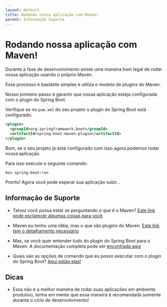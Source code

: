 ```yaml
---
layout: default
title: Rodando nossa aplicação com Maven! 
parent: Informação Suporte
---
```

# Rodando nossa aplicação com Maven!

Durante a fase de desenvolvimento existe uma maneira bem legal de rodar nossa aplicação usando o próprio Maven.

Esse processo é bastante simples e utiliza o modelo de plugins do Maven.

Nosso primeiro passo é garantir que nossa aplicação esteja configurada com o plugin do Spring Boot. 

Verifique se no `pom.xml` do seu projeto o plugin do Spring Boot está configurado.

```xml
<plugin>
  <groupId>org.springframework.boot</groupId>
  <artifactId>spring-boot-maven-plugin</artifactId>
</plugin>
``` 

Bom, se o seu projeto já está configurado com isso agora podemos rodar nossa aplicação.

Para isso execute o seguinte comando:

```shell script
mvn spring-boot:run
```
Pronto! Agora você pode esperar sua aplicação subir...   

## Informação de Suporte

* Talvez você possa estar se perguntando o que é o Maven? [Este link pode esclarecer algumas coisas para você](https://maven.apache.org/)

* Maven eu tenho uma idéia, mas o que são plugins do Maven. [Este link tem o detalhamento necessário](https://maven.apache.org/plugins/index.html)

* Mas, se você quer entender tudo do plugin do Spring Boot para o Maven. A documentação completa pode ser [encontrada aqui](https://docs.spring.io/spring-boot/docs/current/maven-plugin/reference/html/)  

* Quais são as opções de comando que eu posso executar com o plugin do Spring Boot? [Aqui estão elas!](https://docs.spring.io/spring-boot/docs/current/maven-plugin/reference/html/#goals)

## Dicas

* Essa não é a melhor maneira de rodar suas aplicações em ambiente produtivo, tenha em mente que essa maneira é 
recomendada somente durante o ciclo de desenvolvimento!
